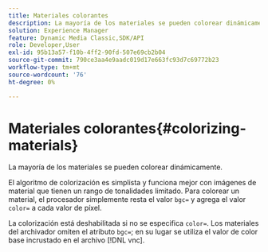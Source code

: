 ```yaml
---
title: Materiales colorantes
description: La mayoría de los materiales se pueden colorear dinámicamente.
solution: Experience Manager
feature: Dynamic Media Classic,SDK/API
role: Developer,User
exl-id: 95b13a57-f10b-4ff2-90fd-507e69cb2b04
source-git-commit: 790ce3aa4e9aadc019d17e663fc93d7c69772b23
workflow-type: tm+mt
source-wordcount: '76'
ht-degree: 0%

---
```


# Materiales colorantes{#colorizing-materials}

La mayoría de los materiales se pueden colorear dinámicamente.

El algoritmo de colorización es simplista y funciona mejor con imágenes de material que tienen un rango de tonalidades limitado. Para colorear un material, el procesador simplemente resta el valor `bgc=` y agrega el valor `color=` a cada valor de píxel.

La colorización está deshabilitada si no se especifica `color=`. Los materiales del archivador omiten el atributo `bgc=`; en su lugar se utiliza el valor de color base incrustado en el archivo [!DNL vnc].
